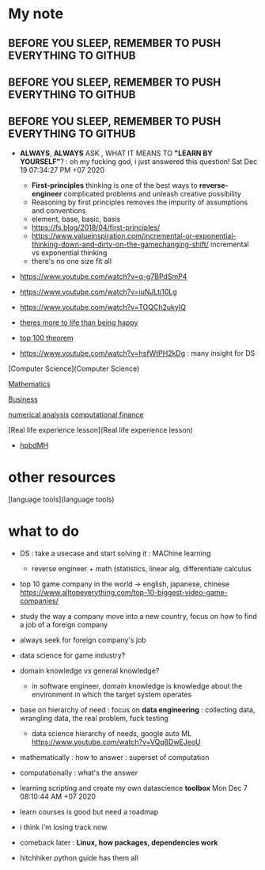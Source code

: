 # My note
## BEFORE YOU SLEEP, REMEMBER TO PUSH EVERYTHING TO GITHUB
## BEFORE YOU SLEEP, REMEMBER TO PUSH EVERYTHING TO GITHUB
## BEFORE YOU SLEEP, REMEMBER TO PUSH EVERYTHING TO GITHUB

- __ALWAYS__, __ALWAYS__ ASK , WHAT IT MEANS TO __"LEARN BY YOURSELF"__? : oh my fucking god, i just answered this question!  Sat Dec 19 07:34:27 PM +07 2020
    - __First-principles__ thinking is one of the best ways to __reverse-engineer__ complicated problems and unleash creative possibility
    - Reasoning by first principles removes the impurity of assumptions and conventions
    - element, base, basic, basis
    - https://fs.blog/2018/04/first-principles/
    - https://www.valueinspiration.com/incremental-or-exponential-thinking-down-and-dirty-on-the-gamechanging-shift/ incremental vs exponential thinking
    - there's no one size fit all

- https://www.youtube.com/watch?v=q-g7BPdSmP4
- https://www.youtube.com/watch?v=iuNJLtj10Lg
- https://www.youtube.com/watch?v=TOQCh2ukyIQ
- [theres more to life than being happy](theres-more-to-life-than-being-happy)
- [top 100 theorem](http://pirate.shu.edu/~kahlnath/Top100.html)
- https://www.youtube.com/watch?v=hsfWtPH2kDg : many insight for DS

[Computer Science](Computer Science)

[Mathematics](Mathematics)

[Business](Business)

[numerical analysis](https://en.wikipedia.org/wiki/Numerical_analysis)
[computational finance](https://en.wikipedia.org/wiki/Computational_finance)

[Real life experience lesson](Real life experience lesson)

- [hpbdMH](hpbdMH)

# other resources
[language tools](language tools)

# what to do
- DS : take a usecase and start solving it : MAChine learning 
    - reverse engineer + math (statistics, linear alg, differentiate calculus
- top 10 game company in the world -> english, japanese, chinese https://www.alltopeverything.com/top-10-biggest-video-game-companies/
- study the way a company move into a new country, focus on how to find a job of a foreign company
- always seek for foreign company's job
- data science for game industry?
- domain knowledge vs general knowledge?
    - in software engineer, domain knowledge is knowledge about the environment in which the target system operates 
- base on hierarchy of need : focus on __data engineering__ : collecting data, wrangling data, the real problem, fuck testing
    - data science hierarchy of needs, google auto ML https://www.youtube.com/watch?v=VQq8DwEJeoU
- mathematically : how to answer : superset of computation
- computationally : what's the answer
- learning scripting and create my own datascience __toolbox__ Mon Dec  7 08:10:44 AM +07 2020
- learn courses is good but need a roadmap
- i think i'm losing track now

- comeback later : __Linux, how packages, dependencies work__
- hitchhiker python guide has them all

